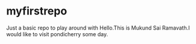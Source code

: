 # myfirstrepo
Just a basic repo to play around with 
Hello.This is Mukund Sai Ramavath.I would like to visit pondicherry some day.
